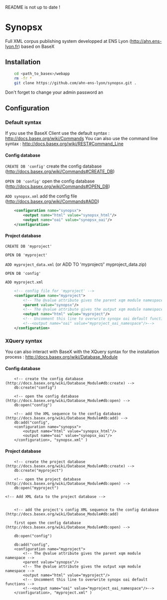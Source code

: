 README is not up to date !


Synopsx
=======


Full XML corpus publishing system developped at ENS Lyon (http://ahn.ens-lyon.fr) based on BaseX

Installation
------------
```bash
    cd <path_to_basex>/webapp
    rm -fr *
    git clone https://github.com/ahn-ens-lyon/synopsx.git .
```

Don't forget to change your admin password an


Configuration
-------------

### Default syntax

If you use the BaseX Client use the default syntax : http://docs.basex.org/wiki/Commands
You can also use the command line syntax : http://docs.basex.org/wiki/REST#Command_Line


#### Config database

`CREATE DB 'config'` create the config database (http://docs.basex.org/wiki/Commands#CREATE_DB)

`OPEN DB 'config'` open the config database (http://docs.basex.org/wiki/Commands#OPEN_DB)

`ADD synopsx.xml` add the config file  (http://docs.basex.org/wiki/Commands#ADD)

```xml
    <configuration name="synopsx">
        <output name="html" value="synopsx_html"/>
        <output name="oai" value="synopsx_oai"/>
    </configuration>
```

#### Project database

`CREATE DB 'myproject'`

`OPEN DB 'myproject'`

`ADD myproject_data.xml` (or ADD TO 'myproject/' myproject_data.zip)

`OPEN DB 'config'`

`ADD myproject.xml`

```xml
    <!-- config file for 'myproject' -->
    <configuration name="myproject">
        <!-- The @value attribute gives the parent xqm module namespace -->
        <parent value="synopsx"/>  
        <!-- The @value attribute gives the output xqm module namespace -->
        <output name="html" value="myproject"/>  
        <!-- Uncomment this line to overwrite synopx oai default functions -->
        <!--<output name="oai" value="myproject_oai_namespace"/>-->
    </configuration>
```

### XQuery syntax

You can also interact with BaseX with the XQuery syntax for the installation process : http://docs.basex.org/wiki/Database_Module

#### Config database

```xquery
    <!-- create the config database (http://docs.basex.org/wiki/Database_Module#db:create) -->
    db:create("config")
```

```xquery
    <!-- open the config database (http://docs.basex.org/wiki/Database_Module#db:open) -->
    db:open("config")
```

```xquery
    <!-- add the XML sequence to the config database (http://docs.basex.org/wiki/Database_Module#db:add) -->
    db:add("config",
    <configuration name="synopsx">
        <output name="html" value="synopsx_html"/>
        <output name="oai" value="synopsx_oai"/>
    </configuration>, "synopsx.xml" )
```

#### Project database

```xquery
    <!-- create the project database (http://docs.basex.org/wiki/Database_Module#db:create) -->
    db:create("myproject")
```

```xquery
    <!-- open the project database (http://docs.basex.org/wiki/Database_Module#db:open) -->
    db:open("myproject")
```

```xquery
<!-- Add XML data to the project database -->


```



```xquery
    <!-- add the project's config XML sequence to the config database (http://docs.basex.org/wiki/Database_Module#db:add)

    first open the config database (http://docs.basex.org/wiki/Database_Module#db:open) -->

    db:open("config")

    db:add("config",
    <configuration name="myproject">
        <!-- The @value attribute gives the parent xqm module namespace -->
        <parent value="synopsx"/>  
        <!-- The @value attribute gives the output xqm module namespace -->
        <output name="html" value="myproject"/>  
        <!-- Uncomment this line to overwrite synopx oai default functions -->
        <!--<output name="oai" value="myproject_oai_namespace"/>-->
    </configuration>, "myproject.xml" )
```
